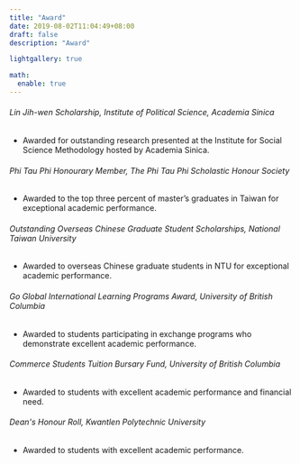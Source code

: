 ```yaml
---
title: "Award"
date: 2019-08-02T11:04:49+08:00
draft: false
description: "Award"

lightgallery: true

math:
  enable: true
---
```


###### Lin Jih-wen Scholarship, Institute of Political Science, Academia Sinica
- Awarded for outstanding research presented at the Institute for Social Science Methodology hosted by Academia Sinica.

###### Phi Tau Phi Honourary Member, The Phi Tau Phi Scholastic Honour Society
- Awarded to the top three percent of master’s graduates in Taiwan for exceptional academic performance.

###### Outstanding Overseas Chinese Graduate Student Scholarships, National Taiwan University
- Awarded to overseas Chinese graduate students in NTU for exceptional academic performance.

###### Go Global International Learning Programs Award, University of British Columbia
- Awarded to students participating in exchange programs who demonstrate excellent academic performance.

###### Commerce Students Tuition Bursary Fund, University of British Columbia
- Awarded to students with excellent academic performance and financial need.

###### Dean's Honour Roll, Kwantlen Polytechnic University
- Awarded to students with excellent academic performance.
